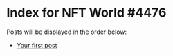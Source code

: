 # Index for NFT World #4476
Posts will be displayed in the order below:

- [Your first post](./001-first.md)

